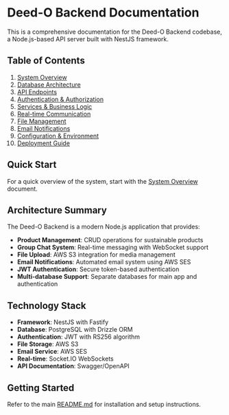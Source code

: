 # Deed-O Backend Documentation

This is a comprehensive documentation for the Deed-O Backend codebase, a Node.js-based API server built with NestJS framework.

## Table of Contents

1. [System Overview](./system-overview.md)
2. [Database Architecture](./database-architecture.md)
3. [API Endpoints](./api-endpoints.md)
4. [Authentication & Authorization](./authentication.md)
5. [Services & Business Logic](./services.md)
6. [Real-time Communication](./websockets.md)
7. [File Management](./file-management.md)
8. [Email Notifications](./email-notifications.md)
9. [Configuration & Environment](./configuration.md)
10. [Deployment Guide](./deployment.md)

## Quick Start

For a quick overview of the system, start with the [System Overview](./system-overview.md) document.

## Architecture Summary

The Deed-O Backend is a modern Node.js application that provides:

- **Product Management**: CRUD operations for sustainable products
- **Group Chat System**: Real-time messaging with WebSocket support
- **File Upload**: AWS S3 integration for media management
- **Email Notifications**: Automated email system using AWS SES
- **JWT Authentication**: Secure token-based authentication
- **Multi-database Support**: Separate databases for main app and authentication

## Technology Stack

- **Framework**: NestJS with Fastify
- **Database**: PostgreSQL with Drizzle ORM
- **Authentication**: JWT with RS256 algorithm
- **File Storage**: AWS S3
- **Email Service**: AWS SES
- **Real-time**: Socket.IO WebSockets
- **API Documentation**: Swagger/OpenAPI

## Getting Started

Refer to the main [README.md](../README.md) for installation and setup instructions.
